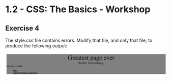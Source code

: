 # 1.2 - CSS: The Basics - Workshop

## Exercise 4

The style.css file contains errors. Modify that file, and only that file, to produce the following output:

![exercise-4 goal](../../assets/ex-4-goal.png)




